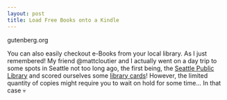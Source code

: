 ```yaml
---
layout: post
title: Load Free Books onto a Kindle
---
```


gutenberg.org

You can also easily checkout e-Books from your local library. As I just remembered! My friend @mattcloutier and I actually went on a day trip to some spots in Seattle not too long ago, the first being, the [Seattle Public Library](https://www.spl.org/) and scored ourselves some [library cards](https://youtu.be/lyxEDSnegTU)! However, the limited quantity of copies might require you to wait on hold for some time... In that case :skull:
